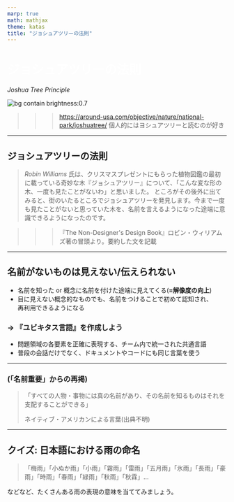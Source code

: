 ```yaml
---
marp: true
math: mathjax
theme: katas
title: "ジョシュアツリーの法則"
---
```

<!-- 
size: 16:9
paginate: true
-->
<!-- header: 勉強会# ― エンジニアとしての解像度を高めるための勉強会-->

<style scoped>
    h1 { color: white}
</style>

# ジョシュアツリーの法則
_Joshua Tree Principle_

![bg contain brightness:0.7](https://around-usa.com/sys/wp-content/uploads/2017/03/JoshuaTreeNationalPark-01.jpg)

>>> https://around-usa.com/objective/nature/national-park/joshuatree/
>>> 個人的にはヨシュアツリーと読むのが好き

<!-- ところで質問。平井寺トンネルありますよね。あれは何の山の下を通っているか分かりますか？分かる人はチャットに投稿してください -->
<!-- わかんないですよね。正解は独鈷山と富士嶽です。平井寺トンネルは２つの山のちょうど間あたりをくぐっている。
独鈷山は地元民ならなんとなくわかるかもしれないが、２つ山があったのは知らなかったのではないか。
このように、名前を知らないと存在すら知らないし気にもかけないことってよくありますよね。
以前に「名前重要」というテーマで話をしましたが、名前をつけることがいかに大事か、どういうときに付けるべきかについて、今回と次回の２回で原則を交えて紹介していく -->

---

## ジョシュアツリーの法則

> _Robin Williams_ 氏は、クリスマスプレゼントにもらった植物図鑑の最初に載っている奇妙な木『ジョシュアツリー』について、「こんな変な形の木、一度も見たことがないわ」と思いました。
> ところがその後外に出てみると、街のいたるところでジョシュアツリーを発見します。今まで一度も見たことがないと思っていた木を、名前を言えるようになった途端に意識できるようになったのです。

>>> 『The Non-Designer's Design Book』ロビン・ウィリアムズ著の冒頭より。要約した文を記載

<!-- 文書などページもののレイアウトデザインにおける名著。レイアウトのバランス、色遣い、フォントの選び方に関する珠玉のアドバイスが載っている。パワポスライドやUIのデザインとかにも活かせるので、関連する人は読んでおくべき -->

---

## 名前がないものは見えない/伝えられない

- 名前を知った or 概念に名前を付けた途端に見えてくる(**=解像度の向上**)
- 目に見えない概念的なものでも、名前をつけることで初めて認知され、<br>再利用できるようになる

### → 『ユビキタス言語』を作成しよう

- 問題領域の各要素を正確に表現する、チーム内で統一された共通言語
- 普段の会話だけでなく、ドキュメントやコードにも同じ言葉を使う

<!-- GoFのデザインパターンの最大の成果は、これまでにもあった設計ノウハウに名前を付けたこと。それによって世界中の人が再利用できるようになった -->
<!-- 質問するときも同じ。「わかりません」「やってみたけど動きません」は、問題が伝わらない。つまり問題解決の第一歩は「問題」を定義すること -->

<!-- ただし、それだけでは不十分。個人だけでなくチームで名前を付けなければならない。 -->

---

### (「名前重要」からの再掲)

> 「すべての人物・事物には真の名前があり、その名前を知るものはそれを支配することができる」  
> 
> ネイティブ・アメリカンによる言葉(出典不明)

<!-- 千と千尋の神隠しでは湯婆婆が名前を知って支配していたり、血界戦線という漫画では血界の眷属に対して真の名を知ることで初めて封印できるなど、名前を理解することの重要性は枚挙にいとまがない -->
<!-- ハクが「湯婆婆は相手の名前を奪って支配する」、「名前を奪われると元の自分を忘れてしまう」と語っているように、名前を奪われるということは人間性や個性といったアイデンティティを失うことに等しい -->

<!-- 名前だけでなく、取り組むべき課題、自分の目標にも適切に名前をつけてほしい -->

---

## クイズ: 日本語における雨の命名

> 「梅雨」「小ぬか雨」「小雨」「霧雨」「雷雨」「五月雨」「氷雨」「長雨」「豪雨」「時雨」「春雨」「緑雨」「秋雨」「秋霖」...

などなど、たくさんある雨の表現の意味を当ててみましょう。

<!-- ちなみにエスキモーの言葉で雪を表す単語は何百もある、という話、あれは嘘です。1980年代に否定されているそうなので注意。 -->
<!-- アンミカ「...白って200色あんねん」という話もありますね。
ちなみにアンミカ、かなりハードモードな人生を送っている。実家が貧しく火事も２回。学生時代からアルバイトをして家計を支えたり、好きだった母親も学生時代に亡くしている。そこから
「モノのいいところを探さんと生きていかれへん人生やったから、ちっちゃい物のを良いところをコップ1個でもタオル1個でも探すのが好き」
というポリシーになった。白って200色あんねんは、そのタオルを褒めるときにとっさに出た言葉。
 -->

<!-- 単語の命名とかも適当につけると後で後悔することに。
新幹線： こだま→ひかり→何？。。。のぞみに。ひかりで使い切った感が。希望はひかりよりも速いとか、こじつけもいいところ
英語のminutes, secondsも。もともとhourしかなかったのが文明が進んでもっと細かいのが必要になって、小さいものとして中世ラテン語の「pars minuta prima（pars＝部分、minuta＝小さい、prima＝最初の）」から「minuta」になりminuteになった。ところが更に細かい単位が必要になって、二番目の細かいもの「pars minuta secunda」のsecundaが残った。second minuteという意味。ここまではいいのだけれど、次がミリ秒とサードにならなかったのは惜しい
 -->